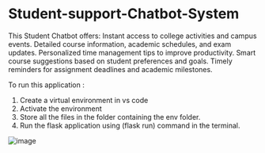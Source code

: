 # Student-support-Chatbot-System

This Student Chatbot offers:
Instant access to college activities and campus events.
Detailed course information, academic schedules, and exam updates.
Personalized time management tips to improve productivity.
Smart course suggestions based on student preferences and goals.
Timely reminders for assignment deadlines and academic milestones.

To run this application :
1) Create a virtual environment in vs code
2) Activate the environment
3) Store all the files in the folder containing the env folder.
4) Run the flask application using (flask run) command in the terminal.

![image](https://github.com/user-attachments/assets/018ba760-6a23-4ecc-a302-62981e75155c)
